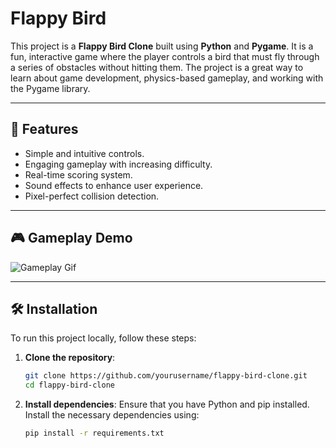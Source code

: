 # Flappy Bird

This project is a **Flappy Bird Clone** built using **Python** and **Pygame**. It is a fun, interactive game where the player controls a bird that must fly through a series of obstacles without hitting them. The project is a great way to learn about game development, physics-based gameplay, and working with the Pygame library.

---

## 🚀 Features
- Simple and intuitive controls.
- Engaging gameplay with increasing difficulty.
- Real-time scoring system.
- Sound effects to enhance user experience.
- Pixel-perfect collision detection.

---

## 🎮 Gameplay Demo

![Gameplay Gif](path_to_gif.gif)

---

## 🛠️ Installation

To run this project locally, follow these steps:

1. **Clone the repository**:
    ```bash
    git clone https://github.com/yourusername/flappy-bird-clone.git
    cd flappy-bird-clone
    ```

2. **Install dependencies**:
   Ensure that you have Python and pip installed. Install the necessary dependencies using:
   ```bash
   pip install -r requirements.txt
